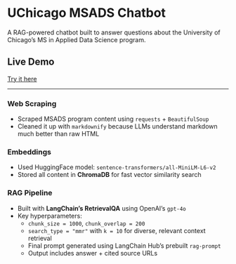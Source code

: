 # UChicago MSADS Chatbot

A RAG-powered chatbot built to answer questions about the University of Chicago’s MS in Applied Data Science program.

## Live Demo  
[Try it here](https://msads-chatbot.streamlit.app/)

---

### Web Scraping  
- Scraped MSADS program content using `requests` + `BeautifulSoup`  
- Cleaned it up with `markdownify` because LLMs understand markdown much better than raw HTML

### Embeddings  
- Used HuggingFace model: `sentence-transformers/all-MiniLM-L6-v2`  
- Stored all content in **ChromaDB** for fast vector similarity search

### RAG Pipeline  
- Built with **LangChain’s RetrievalQA** using OpenAI’s `gpt-4o`  
- Key hyperparameters:
  - `chunk_size = 1000`, `chunk_overlap = 200`  
  - `search_type = "mmr"` with `k = 10` for diverse, relevant context retrieval  
  - Final prompt generated using LangChain Hub’s prebuilt `rag-prompt`  
  - Output includes answer + cited source URLs
